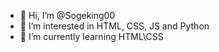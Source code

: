 - 👋 Hi, I’m @Sogeking00
- 👀 I’m interested in HTML, CSS, JS and Python
- 🌱 I’m currently learning HTML\CSS

<!---
Sogeking00/Sogeking00 is a ✨ special ✨ repository because its `README.md` (this file) appears on your GitHub profile.
You can click the Preview link to take a look at your changes.
--->
